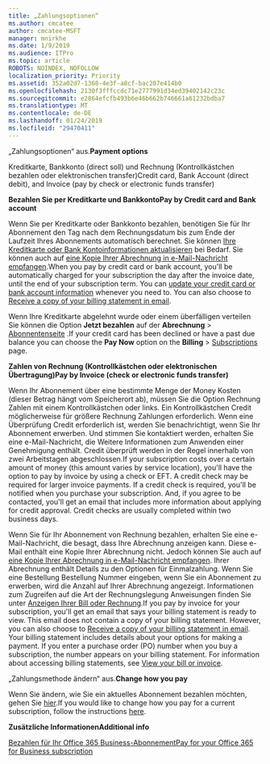```yaml
---
title: „Zahlungsoptionen“
ms.author: cmcatee
author: cmcatee-MSFT
manager: mnirkhe
ms.date: 1/9/2019
ms.audience: ITPro
ms.topic: article
ROBOTS: NOINDEX, NOFOLLOW
localization_priority: Priority
ms.assetid: 352a02d7-1368-4e3f-a8cf-bac207e414b0
ms.openlocfilehash: 2130f3fffccdc71e2777991d34ed39402142c23c
ms.sourcegitcommit: e2864efcfb493b6e46b662b746661a61232bdba7
ms.translationtype: MT
ms.contentlocale: de-DE
ms.lasthandoff: 01/24/2019
ms.locfileid: "29470411"
---
```

 <span data-ttu-id="5173b-102">„Zahlungsoptionen“ aus.</span><span class="sxs-lookup"><span data-stu-id="5173b-102">**Payment options**</span></span>
  
<span data-ttu-id="5173b-103">Kreditkarte, Bankkonto (direct soll) und Rechnung (Kontrollkästchen bezahlen oder elektronischen transfer)</span><span class="sxs-lookup"><span data-stu-id="5173b-103">Credit card, Bank Account (direct debit), and Invoice (pay by check or electronic funds transfer)</span></span>
  
 <span data-ttu-id="5173b-104">**Bezahlen Sie per Kreditkarte und Bankkonto**</span><span class="sxs-lookup"><span data-stu-id="5173b-104">**Pay by Credit card and Bank account**</span></span>
  
<span data-ttu-id="5173b-p101">Wenn Sie per Kreditkarte oder Bankkonto bezahlen, benötigen Sie für Ihr Abonnement den Tag nach dem Rechnungsdatum bis zum Ende der Laufzeit Ihres Abonnements automatisch berechnet. Sie können [Ihre Kreditkarte oder Bank Kontoinformationen aktualisieren](https://docs.microsoft.com/en-us/office365/admin/subscriptions-and-billing/add-update-or-remove-credit-card-or-bank-account?view=o365-worldwide) bei Bedarf. Sie können auch auf [eine Kopie Ihrer Abrechnung in e-Mail-Nachricht empfangen](https://docs.microsoft.com/en-us/office365/admin/subscriptions-and-billing/pay-for-your-subscription?view=o365-worldwide#receive-a-copy-of-your-billing-statement-in-email).</span><span class="sxs-lookup"><span data-stu-id="5173b-p101">When you pay by credit card or bank account, you'll be automatically charged for your subscription the day after the invoice date, until the end of your subscription term. You can [update your credit card or bank account information](https://docs.microsoft.com/en-us/office365/admin/subscriptions-and-billing/add-update-or-remove-credit-card-or-bank-account?view=o365-worldwide) whenever you need to. You can also choose to [Receive a copy of your billing statement in email](https://docs.microsoft.com/en-us/office365/admin/subscriptions-and-billing/pay-for-your-subscription?view=o365-worldwide#receive-a-copy-of-your-billing-statement-in-email).</span></span>
  
<span data-ttu-id="5173b-108">Wenn Ihre Kreditkarte abgelehnt wurde oder einem überfälligen verteilen Sie können die Option **Jetzt bezahlen** auf der **Abrechnung** \> [Abonnentenseite](https://portal.office.com/adminportal/home#/subscriptions) .</span><span class="sxs-lookup"><span data-stu-id="5173b-108">If your credit card has been declined or have a past due balance you can choose the **Pay Now** option on the **Billing** \> [Subscriptions](https://portal.office.com/adminportal/home#/subscriptions) page.</span></span> 
  
 <span data-ttu-id="5173b-109">**Zahlen von Rechnung (Kontrollkästchen oder elektronischen Übertragung)**</span><span class="sxs-lookup"><span data-stu-id="5173b-109">**Pay by Invoice (check or electronic funds transfer)**</span></span>
  
<span data-ttu-id="5173b-p102">Wenn Ihr Abonnement über eine bestimmte Menge der Money Kosten (dieser Betrag hängt vom Speicherort ab), müssen Sie die Option Rechnung Zahlen mit einem Kontrollkästchen oder links. Ein Kontrollkästchen Credit möglicherweise für größere Rechnung Zahlungen erforderlich. Wenn eine Überprüfung Credit erforderlich ist, werden Sie benachrichtigt, wenn Sie Ihr Abonnement erwerben. Und stimmen Sie kontaktiert werden, erhalten Sie eine e-Mail-Nachricht, die Weitere Informationen zum Anwenden einer Genehmigung enthält. Credit überprüft werden in der Regel innerhalb von zwei Arbeitstagen abgeschlossen.</span><span class="sxs-lookup"><span data-stu-id="5173b-p102">If your subscription costs over a certain amount of money (this amount varies by service location), you'll have the option to pay by invoice by using a check or EFT. A credit check may be required for larger invoice payments. If a credit check is required, you'll be notified when you purchase your subscription. And, if you agree to be contacted, you'll get an email that includes more information about applying for credit approval. Credit checks are usually completed within two business days.</span></span>
  
<span data-ttu-id="5173b-p103">Wenn Sie für Ihr Abonnement von Rechnung bezahlen, erhalten Sie eine e-Mail-Nachricht, die besagt, dass Ihre Abrechnung anzeigen kann. Diese e-Mail enthält eine Kopie Ihrer Abrechnung nicht. Jedoch können Sie auch auf [eine Kopie Ihrer Abrechnung in e-Mail-Nachricht empfangen](https://docs.microsoft.com/en-us/office365/admin/subscriptions-and-billing/pay-for-your-subscription?view=o365-worldwide#receive-a-copy-of-your-billing-statement-in-email). Ihrer Abrechnung enthält Details zu den Optionen für Einmalzahlung. Wenn Sie eine Bestellung Bestellung Nummer eingeben, wenn Sie ein Abonnement zu erwerben, wird die Anzahl auf Ihrer Abrechnung angezeigt. Informationen zum Zugreifen auf die Art der Rechnungslegung Anweisungen finden Sie unter [Anzeigen Ihrer Bill oder Rechnung](https://docs.microsoft.com/en-us/office365/admin/subscriptions-and-billing/view-your-bill-or-invoice?view=o365-worldwide).</span><span class="sxs-lookup"><span data-stu-id="5173b-p103">If you pay by invoice for your subscription, you'll get an email that says your billing statement is ready to view. This email does not contain a copy of your billing statement. However, you can also choose to [Receive a copy of your billing statement in email](https://docs.microsoft.com/en-us/office365/admin/subscriptions-and-billing/pay-for-your-subscription?view=o365-worldwide#receive-a-copy-of-your-billing-statement-in-email). Your billing statement includes details about your options for making a payment. If you enter a purchase order (PO) number when you buy a subscription, the number appears on your billing statement. For information about accessing billing statements, see [View your bill or invoice](https://docs.microsoft.com/en-us/office365/admin/subscriptions-and-billing/view-your-bill-or-invoice?view=o365-worldwide).</span></span>
  
 <span data-ttu-id="5173b-121">„Zahlungsmethode ändern“ aus.</span><span class="sxs-lookup"><span data-stu-id="5173b-121">**Change how you pay**</span></span>
  
<span data-ttu-id="5173b-122">Wenn Sie ändern, wie Sie ein aktuelles Abonnement bezahlen möchten, gehen Sie [hier](https://docs.microsoft.com/en-us/office365/admin/subscriptions-and-billing/change-payment-method?view=o365-worldwide).</span><span class="sxs-lookup"><span data-stu-id="5173b-122">If you would like to change how you pay for a current subscription, follow the instructions [here](https://docs.microsoft.com/en-us/office365/admin/subscriptions-and-billing/change-payment-method?view=o365-worldwide).</span></span>
  
 <span data-ttu-id="5173b-123">**Zusätzliche Informationen**</span><span class="sxs-lookup"><span data-stu-id="5173b-123">**Additional info**</span></span>
  
[<span data-ttu-id="5173b-124">Bezahlen für Ihr Office 365 Business-Abonnement</span><span class="sxs-lookup"><span data-stu-id="5173b-124">Pay for your Office 365 for Business subscription</span></span>](https://docs.microsoft.com/en-us/office365/admin/subscriptions-and-billing/pay-for-your-subscription?view=o365-worldwide)
  

